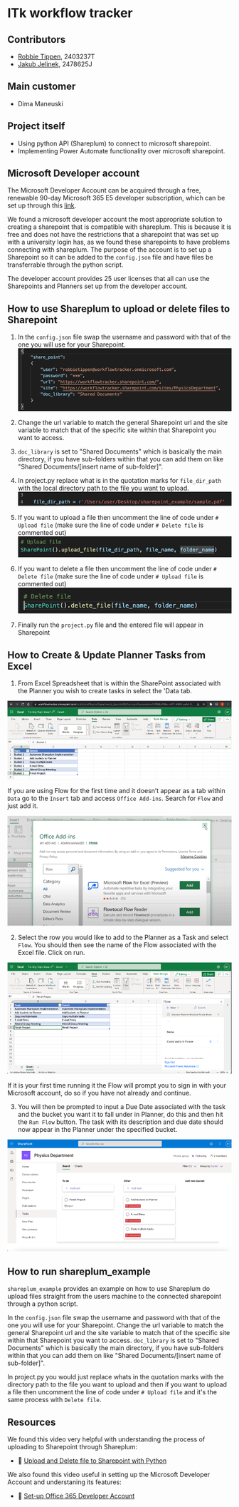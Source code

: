 # ITk workflow tracker

## Contributors
- [Robbie Tippen](https://stgit.dcs.gla.ac.uk/2403237t), 2403237T
- [Jakub Jelinek](https://stgit.dcs.gla.ac.uk/2478625j), 2478625J

## Main customer
- Dima Maneuski

## Project itself
- Using python API (Shareplum) to connect to microsoft sharepoint.
- Implementing Power Automate functionality over microsoft sharepoint.

## Microsoft Developer account
The Microsoft Developer Account can be acquired through a free, renewable 90-day Microsoft 365 E5 developer subscription, which can be set up through this [link](https://developer.microsoft.com/en-us/microsoft-365/profile).

We found a microsoft developer account the most appropriate solution to creating a sharepoint that is compatible with shareplum. This is because it is free and does not have the restrictions that a sharepoint that was set up with a university login has, as we found these sharepoints to have problems connecting with shareplum. The purpose of the account is to set up a Sharepoint so it can be added to the `config.json` file and have files be transferrable through the python script. 

The developer account provides 25 user licenses that all can use the Sharepoints and Planners set up from the developer account. 

## How to use Shareplum to upload or delete files to Sharepoint

1.	In the `config.json` file swap the username and password with that of the one you will use for your Sharepoint. 
![p1.png](documentation_photos/p1.png)

2.	Change the url variable to match the general Sharepoint url and the site variable to match that of the specific site within that Sharepoint you want to access. 

3.	`doc_library` is set to "Shared Documents" which is basically the main directory, if you have sub-folders within that you can add them on like "Shared Documents/[insert name of sub-folder]".

4.	In project.py replace what is in the quotation marks for `file_dir_path` with the local directory path to the file you want to upload.
![p4.png](documentation_photos/p4.png)

5.	If you want to upload a file then uncomment the line of code under `# Upload file` (make sure the line of code under `# Delete file` is commented out)
![p5.png](documentation_photos/p5.png)

6.	If you want to delete a file then uncomment the line of code under `# Delete file` (make sure the line of code under `# Upload file` is commented out)
![p6.png](documentation_photos/p6.png)

7.	Finally run the `project.py` file and the entered file will appear in Sharepoint


## How to Create & Update Planner Tasks from Excel

1.	From Excel Spreadsheet that is within the SharePoint  associated with the Planner you wish to create tasks in select the 'Data tab.

![s1a.png](documentation_photos/s1a.png)

If you are using Flow for the first time and it doesn’t appear as a tab within `Data` go to the `Insert` tab and access `Office Add-ins`. Search for `Flow` and just add it.

![s1b.png](documentation_photos/s1b.png)

2.	Select the row you would like to add to the Planner as a Task and select `Flow`. You should then see the name of the Flow associated with the Excel file. Click on run.

![s2.png](documentation_photos/s2.png)

If it is your first time running it the Flow will prompt you to sign in with your Microsoft account, do so if you have not already and continue.

3.	You will then be prompted to input a Due Date associated with the task and the bucket you want it to fall under in Planner, do this and then hit the `Run Flow` button. The task with its description and due date should now appear in the Planner under the specified bucket.

![s3.png](documentation_photos/s3.png)

## How to run shareplum_example
`shareplum_example` provides an example on how to use Shareplum do upload files straight from the users machine to the connected sharepoint through a python script.

In the `config.json` file swap the username and password with that of the one you will use for your Sharepoint. Change the url variable to match the general Sharepoint url and the site variable to match that of the specific site within that Sharepoint you want to access. `doc_library` is set to "Shared Documents" which is basically the main directory, if you have sub-folders within that you can add them on like "Shared Documents/[insert name of sub-folder]".

In project.py you would just replace whats in the quotation marks with the directory path to the file you want to upload and then if you want to upload a file then uncomment the line of code under `# Upload file` and it's the same process with `Delete file`.

## Resources
We found this video very helpful with understanding the process of uploading to Sharepoint through Shareplum:

- :notebook: [Upload and Delete file to Sharepoint with Python](https://www.youtube.com/watch?v=BV6SLhOF3zU)   

We also found this video useful in setting up the Microsoft Developer Account and understaning its features:

- :notebook: [Set-up Office 365 Developer Account](https://www.youtube.com/watch?v=fZp8wiBJHJg)
